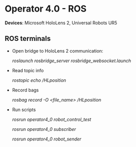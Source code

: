 # Operator 4.0 - ROS

**Devices**: Microsoft HoloLens 2, Universal Robots UR5

## ROS terminals
- Open bridge to HoloLens 2 communication:

    *roslaunch rosbridge_server rosbridge_websocket.launch*

- Read topic info

    *rostopic echo /HLposition*

- Record bags

    *rosbag record -O <file_name> /HLposition*

- Run scripts

    *rosrun operator4_0 robot_control_test*
    
    *rosrun operator4_0 subscriber*
    
    *rosrun operator4_0 robot_sender*
